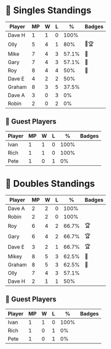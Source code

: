 # 🏓 Singles Standings

| Player  | MP | W | L | %      | Badges |
|---------|----|---|---|--------|--------|
| Dave H  | 1  | 1 | 0 | 100%   |        |
| Olly    | 5  | 4 | 1 | 80%    | 💪🏆    |
| Mike    | 7  | 4 | 3 | 57.1%  | 💪     |
| Gary    | 7  | 4 | 3 | 57.1%  | 💪     |
| Roy     | 8  | 4 | 4 | 50%    | 💪     |
| Dave E  | 4  | 2 | 2 | 50%    |        |
| Graham  | 8  | 3 | 5 | 37.5%  |        |
| Dave A  | 3  | 0 | 3 | 0%     |        |
| Robin   | 2  | 0 | 2 | 0%     |        |

## 🧾 Guest Players

| Player | MP | W | L | %    | Badges |
|--------|----|---|---|------|--------|
| Ivan   | 1  | 1 | 0 | 100% |        |
| Rich   | 1  | 1 | 0 | 100% |        |
| Pete   | 1  | 0 | 1 | 0%   |        |

<!-- SPLIT -->

# 🎾 Doubles Standings

| Player  | MP | W | L | %      | Badges |
|---------|----|---|---|--------|--------|
| Dave A  | 2  | 2 | 0 | 100%   |        |
| Robin   | 2  | 2 | 0 | 100%   |        |
| Roy     | 6  | 4 | 2 | 66.7%  | 🏆     |
| Gary    | 6  | 4 | 2 | 66.7%  | 🏆     |
| Dave E  | 3  | 2 | 1 | 66.7%  | 🏆     |
| Mikey   | 8  | 5 | 3 | 62.5%  | 💪     |
| Graham  | 8  | 5 | 3 | 62.5%  | 💪     |
| Olly    | 7  | 4 | 3 | 57.1%  |        |
| Dave H  | 2  | 1 | 1 | 50%    |        |

## 🧾 Guest Players

| Player | MP | W | L | %    | Badges |
|--------|----|---|---|------|--------|
| Ivan   | 1  | 1 | 0 | 100% |        |
| Rich   | 1  | 0 | 1 | 0%   |        |
| Pete   | 1  | 0 | 1 | 0%   |        |